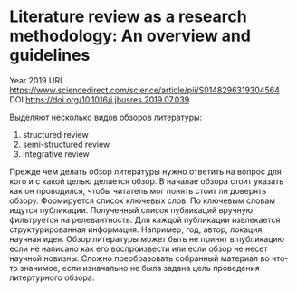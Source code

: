 # Literature review as a research methodology: An overview and guidelines

Year 2019
URL https://www.sciencedirect.com/science/article/pii/S0148296319304564
DOI https://doi.org/10.1016/j.jbusres.2019.07.039

Выделяют несколько видов обзоров литературы:
1) structured review
2) semi-structured review
3) integrative review

Прежде чем делать обзор литературы нужно ответить на вопрос для кого и с какой целью делается обзор. В началае обзора стоит указать как он проводился, чтобы читатель мог понять стоит ли доверять обзору. 
Формируется список ключевых слов. По ключевым словам ищутся публикации. Полученный список публикаций вручную фильтруется на релевантность.
Для каждой публикации извлекается структурированная информация. Например, год, автор, локация, научная идея.
Обзор литературы может быть не принят в публикацию если не написано как его воспроизвести или если обзор не несет научной новизны.
Сложно преобразовать собранный материал во что-то значимое, если изначально не была задана цель проведения литертурного обзора.
